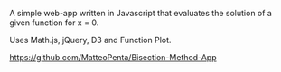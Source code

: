 A simple web-app written in Javascript that evaluates the solution of a given function for x = 0.

Uses Math.js, jQuery, D3 and Function Plot.

https://github.com/MatteoPenta/Bisection-Method-App
